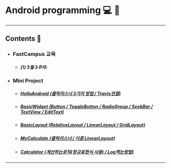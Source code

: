 # Android programming :computer: :memo:
---
## Contents :open_file_folder:


- ### FastCampus 교육
  - ##### (1) 5월 3주차:
- ### Mini Project
  - ##### [HelloAndroid (클릭리스너 3가지 방법 / Travis연결)](https://github.com/mdy0501/Study/tree/master/Android/Mini%20Project/HelloAndroid)
  - ##### [BasicWidget (Button / ToggleButton / RadioGroup / SeekBar / TextView / EditText)](https://github.com/mdy0501/Study/tree/master/Android/Mini%20Project/BasicWidget)
  - ##### [BasicLayout (RelativeLayout / LinearLayout /  GridLayout)](https://github.com/mdy0501/Study/tree/master/Android/Mini%20Project/BasicLayout)
  - ##### [MyCalculate (클릭리스너 / 이중 LinearLayout)](https://github.com/mdy0501/Study/tree/master/Android/Mini%20Project/MyCalculate)
  - ##### [Calculator (계산하는로직(정규표현식 사용) / Log찍는방법)](https://github.com/mdy0501/Study/tree/master/Android/Mini%20Project/Calculator)  

*****
